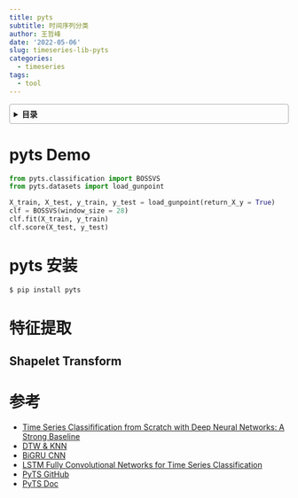 ```yaml
---
title: pyts
subtitle: 时间序列分类
author: 王哲峰
date: '2022-05-06'
slug: timeseries-lib-pyts
categories:
  - timeseries
tags:
  - tool
---
```


<style>
details {
    border: 1px solid #aaa;
    border-radius: 4px;
    padding: .5em .5em 0;
}
summary {
    font-weight: bold;
    margin: -.5em -.5em 0;
    padding: .5em;
}
details[open] {
    padding: .5em;
}
details[open] summary {
    border-bottom: 1px solid #aaa;
    margin-bottom: .5em;
}
</style>

<details><summary>目录</summary><p>

- [pyts Demo](#pyts-demo)
- [pyts 安装](#pyts-安装)
- [特征提取](#特征提取)
  - [Shapelet Transform](#shapelet-transform)
- [参考](#参考)
</p></details><p></p>

# pyts Demo

```python
from pyts.classification import BOSSVS
from pyts.datasets import load_gunpoint

X_train, X_test, y_train, y_test = load_gunpoint(return_X_y = True)
clf = BOSSVS(window_size = 28)
clf.fit(X_train, y_train)
clf.score(X_test, y_test)
```

# pyts 安装

```bash
$ pip install pyts
```

# 特征提取

## Shapelet Transform




# 参考

* [Time Series Classifification from Scratch with Deep Neural Networks: A Strong Baseline]()
* [DTW & KNN](https://nbviewer.jupyter.org/github/markdregan/K-Nearest-Neighbors-with-Dynamic-Time-Warping/blob/master/K_Nearest_Neighbor_Dynamic_Time_Warping.ipynb)
* [BiGRU CNN](http://www.doc88.com/p-0334856528441.html)
* [LSTM Fully Convolutional Networks for Time Series Classification]()
* [PyTS GitHub](https://github.com/johannfaouzi/pyts)
* [PyTS Doc](https://pyts.readthedocs.io/en/latest/)

